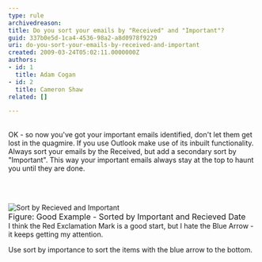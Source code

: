 ```yaml
---
type: rule
archivedreason: 
title: Do you sort your emails by "Received" and "Important"?
guid: 337b0e5d-1ca4-4536-98a2-a8d0978f9229
uri: do-you-sort-your-emails-by-received-and-important
created: 2009-03-24T05:02:11.0000000Z
authors:
- id: 1
  title: Adam Cogan
- id: 2
  title: Cameron Shaw
related: []

---
```




  <br>
OK - so now you've got your important emails identified, don't let them get lost in the quagmire. If you use Outlook make use of its inbuilt functionality. Always sort your emails by the Received, but add a secondary sort by &quot;Important&quot;. This way your important emails always stay at the top to haunt you until they are done. 

<br><excerpt class='endintro'></excerpt><br>

  <div>
<p><img class="ms-rteCustom-ImageArea" alt="Sort by Recieved and Important" src="/Standards/Communication/RulesToBetterEmail/PublishingImages/OutlookSortbyReceivedThenImportant.gif" /><br>
<font class="ms-rteCustom-FigureGood" size="+0">Figure&#58; Good Example - Sorted by Important and Recieved Date</font><br>
I think the Red Exclamation Mark is a good start, but I hate the Blue Arrow - it keeps getting my attention.</p>
<p>Use sort by importance to sort the items with the blue arrow to the bottom. </p>
</div>



